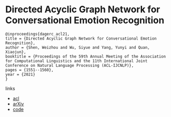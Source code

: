 # Directed Acyclic Graph Network for Conversational Emotion Recognition

```
@inproceedings{dagerc_acl21,
title = {Directed Acyclic Graph Network for Conversational Emotion Recognition},
author = {Shen, Weizhou and Wu, Siyue and Yang, Yunyi and Quan, Xiaojun},
booktitle = {Proceedings of the 59th Annual Meeting of the Association for Computational Linguistics and the 11th International Joint Conference on Natural Language Processing (ACL-IJCNLP)},
pages = {1551--1560},
year = {2021}
}
```

links
- [acl](https://aclanthology.org/2021.acl-long.123)
- [arXiv](https://arxiv.org/abs/2105.12907)
- [code](https://github.com/shenwzh3/DAG-ERC)